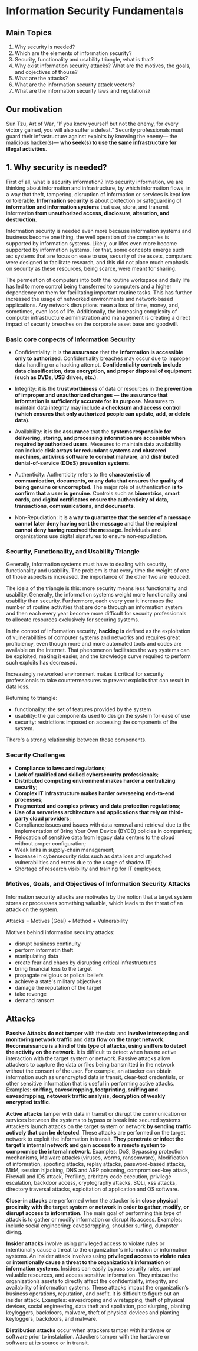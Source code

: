 # Information Security Fundamentals

## Main Topics

1. Why security is needed?
2. Which are the elements of information security?
3. Security, functionality and usability triangle, what is that?
4. Why exist information security attacks? What are the motives, the goals, and objectives of thouse?
5. What are the attacks?
6. What are the information security attack vectors?
7. What are the information security laws and regulations?

## Our motivation

Sun Tzu, Art of War, “If you know yourself but not the enemy, for every victory gained, you will also suffer a defeat.”
Security professionals must guard their infrastructure against exploits by knowing the enemy— the malicious hacker(s)— **who seek(s) to use the same infrastructure for illegal activities**.

## 1. Why security is needed?

First of all, what is security information? Into security information, we are thinking about information and infrastructure, by which information flows, in a way that theft, tampering, disruption of information or services is kept low or tolerable. **Information security** is about protection or safeguarding of **information and information systems** that use, store, and transmit information **from unauthorized access, disclosure, alteration, and destruction**.

Information security is needed even more because information systems and business become one thing, the well operation of the companies is supported by information systems. Likely, our lifes even more become supported by information systems. For that, some concepts emerge such as: systems that are focus on ease to use, security of the assets, computers were designed to facilitate research, and this did not place
much emphasis on security as these resources, being scarce, were meant for sharing.

The permeation of computers into both the routine workspace and daily life has led to more control being transferred to computers and a higher dependency on them for facilitating important routine tasks. This has further increased the usage of networked environments and network-based applications. Any network disruptions mean a loss of time, money, and, sometimes, even loss of life. Additionally, the increasing complexity of computer infrastructure administration and management is creating a direct impact of security breaches on the corporate asset base and goodwill.

### Basic core conpects of Information Security

* Confidentiality: it is **the assurance** that the **information is accessible only to authorized**. Confidentiality breaches may occur due to improper data handling or a hacking attempt. **Confidentiality controls include data classification, data encryption, and proper disposal of equipment (such as DVDs, USB drives, etc.)**.

* Integrity: it is the **trustworthiness** of data or resources in the **prevention of improper and unauthorized changes** — **the assurance that information is sufficiently accurate for its purpose**. Measures to maintain data integrity may include **a checksum and access control** **(which ensures that only authorized people can update, add, or delete data)**.

* Availability: it is the **assurance** that the **systems responsible for delivering, storing, and processing information are accessible when required by authorized users**. Measures to maintain data availability can include **disk arrays for redundant systems and clustered machines**, **antivirus software to combat malware**, and **distributed denial-of-service (DDoS) prevention systems**.

* Authenticity: Authenticity refers to the **characteristic of communication, documents, or any data that ensures the quality of being genuine or uncorrupted**. The major role of authentication **is to confirm that a user is genuine**. Controls such as **biometrics**, **smart cards**, and **digital certificates ensure the authenticity of data**, **transactions**, **communications**, **and documents**.

* Non-Repudiation: it is **a way to guarantee that the sender of a message cannot later deny having sent the message** and that **the recipient cannot deny having received the message**. Individuals and organizations use digital signatures to ensure non-repudiation.

### Security, Functionality, and Usability Triangle

Generally, information systems must have to dealing with security, functionality and usability. The problem is that every time the weight of one of those aspects is increased, the importance of the other two are reduced.

The ideia of the triangle is this: more security means less functionality and usability. Generally, the information systems weight more functionality and usability than security. Furthermore, each every year it increases the number of routine activities that are done through an information system and then each every year become more difficult for security professionals to allocate resources exclusively for securing systems.

In the context of information security, **hacking is** defined as the exploitation of vulnerabilities of computer systems and networks and requires great proficiency, even though more and more automated tools and codes are available on the Internet. That phenomenon facilitates the way systems can be exploited, making it easier, and the knowledge curve required to perform such exploits has decreased.

Increasingly networked environment makes it critical for security professionals to take countermeasures to prevent exploits that can result in data loss.

Returning to triangle: 

* functionality: the set of features provided by the system
* usability: the gui components used to design the system for ease of use
* security: restrictions imposed on accessing the components of the system.

There's a strong relationship between those components.

### Security Challenges

* **Compliance to laws and regulations**;
* **Lack of qualified and skilled cybersecurity professionals**;
* **Distributed computing environment makes harder a centralizing security**;
* **Complex IT infrastructure makes harder overseeing end-to-end processes**;
* **Fragmented and complex privacy and data protection regulations**;
* **Use of a serverless architecture and applications that rely on third-party cloud providers**;
* Compliance issues and issues with data removal and retrieval due to the implementation of Bring Your Own Device (BYOD) policies in companies;
* Relocation of sensitive data from legacy data centers to the cloud without proper configuration;
* Weak links in supply-chain management;
* Increase in cybersecurity risks such as data loss and unpatched vulnerabilities and errors due to the usage of shadow IT;
* Shortage of research visibility and training for IT employees;

### Motives, Goals, and Objectives of Information Security Attacks

Information security attacks are motivates by the notion that a target system stores or processses something valuable, which leads to the threat of an attack on the system.

Attacks = Motives (Goal) + Method + Vulnerability

Motives behind information secuirty attacks:

* disrupt business continuity
* perform informatin theft
* manipulating data
* create fear and chaos by disrupting critical infrastructures
* bring financial loss to the target
* propagate religious or polical beliefs
* achieve a state's military objectives
* damage the reputation of the target
* take revenge
* demand ransom

## Attacks

**Passive Attacks** **do not tamper** with the data and **involve intercepting and monitoring network traffic** and **data flow on the target network**. **Reconnaissance is a kind of this type of attacks, using sniffers to detect the activity on the network**. It is difficult to detect when has no active interaction with the target system or network. Passive attacks allow attackers to capture the data or files being transmitted in the network without the consent of the user. For example, an attacker can obtain information such as unencrypted data in transit, clear-text credentials, or other sensitive information that is useful in performing active attacks. Examples: **sniffing, eavesdropping, footprinting, sniffing and eavesdropping, netowork traffic analysis, decryption of weakly encrypted traffic**.

**Active attacks** tamper with data in transit or disrupt the communication or services between the systems to bypass or break into secured systems. Attackers launch attacks on the target system or network **by sending traffic actively that can be detected**. These attacks are performed on the target network to exploit the information in transit. **They penetrate or infect the target’s internal network and gain access to a remote system to compromise the internal network**. Examples: DoS, Bypassing protection mechanisms, Malware attacks (viruses, worms, ransomware), Modification of information, spoofing attacks, replay attacks, password-based attacks, MitM, session hijacking, DNS and ARP poisoning, compromised-key attack, Firewall and IDS attack, Profiling, arbritary code execution, privilege escalation, backdoor access, cryptography attacks, SQLi, xss attacks, directory traversal attacks, exploitation of application and OS software.

**Close-in attacks** are performed when the attacker **is in close physical proximity with the target system or network in order to gather, modify, or disrupt access to information**. The main goal of performing this type of attack is to gather or modify information or disrupt its access. Examples: include social engineering: eavesdropping, shoulder surfing, dumpster diving.

**Insider attacks** involve using privileged access to violate rules or intentionally cause a threat to the organization's information or information systems. An insider attack involves using **privileged access to violate rules** or **intentionally cause a threat to the organization’s information or information systems**. Insiders can easily bypass security rules, corrupt valuable resources, and access sensitive information. They misuse the organization’s assets to directly affect the confidentiality, integrity, and  availability of information systems. These attacks impact the
organization’s business operations, reputation, and profit. It is difficult to figure out an insider attack. Examples: eavesdroping and wiretapping, theft of physical devices, social engineering, data theft and spoliation, pod slurping, planting keyloggers, backdoors, malware, theft of physical devices and planting keyloggers, backdoors, and malware.

**Distribution attacks** occur when attackers tamper with hardware or software prior to instalation. Attackers tamper with the hardware or software at its source or in transit.